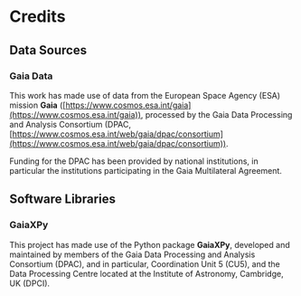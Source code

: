 # Credits

## Data Sources

### Gaia Data
This work has made use of data from the European Space Agency (ESA) mission **Gaia** ([https://www.cosmos.esa.int/gaia](https://www.cosmos.esa.int/gaia)), processed by the Gaia Data Processing and Analysis Consortium (DPAC, [https://www.cosmos.esa.int/web/gaia/dpac/consortium](https://www.cosmos.esa.int/web/gaia/dpac/consortium)). 

Funding for the DPAC has been provided by national institutions, in particular the institutions participating in the Gaia Multilateral Agreement.

## Software Libraries

### GaiaXPy
This project has made use of the Python package **GaiaXPy**, developed and maintained by members of the Gaia Data Processing and Analysis Consortium (DPAC), and in particular, Coordination Unit 5 (CU5), and the Data Processing Centre located at the Institute of Astronomy, Cambridge, UK (DPCI).

